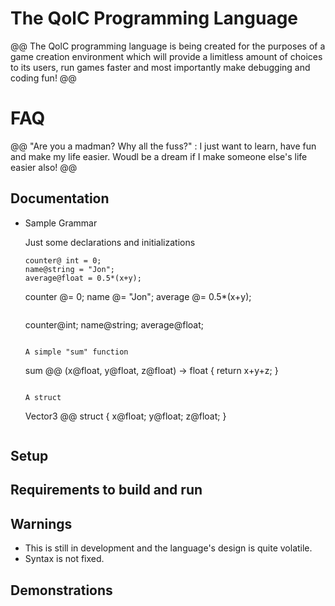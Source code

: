 # The QolC Programming Language

@@ 
	The QolC programming language is being created for the purposes of a game creation environment which will 
	provide a limitless amount of choices to its users, run games faster and most importantly make debugging
	and coding fun! 
@@

# FAQ

@@
	"Are you a madman? Why all the fuss?" : 
	I just want to learn, have fun and make my life easier. Woudl be a dream if I make someone else's life easier also!
@@

## Documentation

* Sample Grammar
	
	Just some declarations and initializations
	```
	counter@ int = 0;
	name@string = "Jon";
	average@float = 0.5*(x+y);

	```
	counter @= 0;
	name @= "Jon";
	average @= 0.5*(x+y);
	```

	```
	counter@int;
	name@string;
	average@float;
	```

	A simple "sum" function
	```
	sum @@ (x@float, y@float, z@float) -> float {
		return x+y+z;
	}
	```

	A struct
	```
	Vector3 @@ struct {
		x@float;
		y@float;
		z@float;
	}
	```

## Setup

## Requirements to build and run

## Warnings

* This is still in development and the language's design is quite volatile.
* Syntax is not fixed.

## Demonstrations

